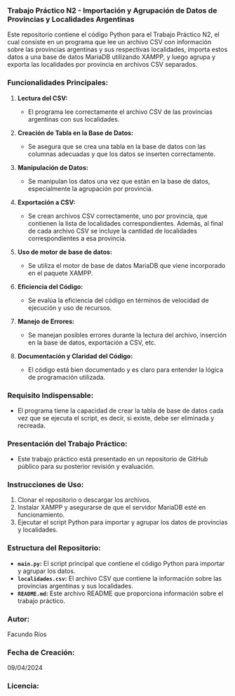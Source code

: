 ### Trabajo Práctico N2 - Importación y Agrupación de Datos de Provincias y Localidades Argentinas

Este repositorio contiene el código Python para el Trabajo Práctico N2, el cual consiste en un programa que lee un archivo CSV con información sobre las provincias argentinas y sus respectivas localidades, importa estos datos a una base de datos MariaDB utilizando XAMPP, y luego agrupa y exporta las localidades por provincia en archivos CSV separados.

### Funcionalidades Principales:

1. **Lectura del CSV:**
   - El programa lee correctamente el archivo CSV de las provincias argentinas con sus localidades.

2. **Creación de Tabla en la Base de Datos:**
   - Se asegura que se crea una tabla en la base de datos con las columnas adecuadas y que los datos se inserten correctamente.

3. **Manipulación de Datos:**
   - Se manipulan los datos una vez que están en la base de datos, especialmente la agrupación por provincia.

4. **Exportación a CSV:**
   - Se crean archivos CSV correctamente, uno por provincia, que contienen la lista de localidades correspondientes. Además, al final de cada archivo CSV se incluye la cantidad de localidades correspondientes a esa provincia.

5. **Uso de motor de base de datos:**
   - Se utiliza el motor de base de datos MariaDB que viene incorporado en el paquete XAMPP.

6. **Eficiencia del Código:**
   - Se evalúa la eficiencia del código en términos de velocidad de ejecución y uso de recursos.

7. **Manejo de Errores:**
   - Se manejan posibles errores durante la lectura del archivo, inserción en la base de datos, exportación a CSV, etc.

8. **Documentación y Claridad del Código:**
   - El código está bien documentado y es claro para entender la lógica de programación utilizada.

### Requisito Indispensable:

- El programa tiene la capacidad de crear la tabla de base de datos cada vez que se ejecuta el script, es decir, si existe, debe ser eliminada y recreada.

### Presentación del Trabajo Práctico:

- Este trabajo práctico está presentado en un repositorio de GitHub público para su posterior revisión y evaluación.

### Instrucciones de Uso:

1. Clonar el repositorio o descargar los archivos.
2. Instalar XAMPP y asegurarse de que el servidor MariaDB esté en funcionamiento.
3. Ejecutar el script Python para importar y agrupar los datos de provincias y localidades.

### Estructura del Repositorio:

- **`main.py`:** El script principal que contiene el código Python para importar y agrupar los datos.
- **`localidades.csv`:** El archivo CSV que contiene la información sobre las provincias argentinas y sus localidades.
- **`README.md`:** Este archivo README que proporciona información sobre el trabajo práctico.

### Autor:

Facundo Ríos
### Fecha de Creación:

09/04/2024
### Licencia:
